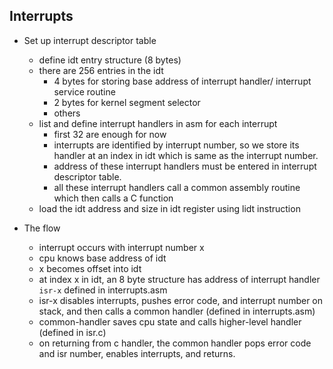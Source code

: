 ## Interrupts

- Set up interrupt descriptor table
  - define idt entry structure (8 bytes)
  - there are 256 entries in the idt
    - 4 bytes for storing base address of interrupt handler/ interrupt service routine
    - 2 bytes for kernel segment selector
    - others
  - list and define interrupt handlers in asm for each interrupt 
    - first 32 are enough for now
    - interrupts are identified by interrupt number, so we store its handler at an index in idt which is same as the interrupt number.
    - address of these interrupt handlers must be entered in interrupt descriptor table.
    - all these interrupt handlers call a common assembly routine which then calls a C function
  - load the idt address and size in idt register using lidt instruction

- The flow
  - interrupt occurs with interrupt number x
  - cpu knows base address of idt
  - x becomes offset into idt
  - at index x in idt, an 8 byte structure has address of interrupt handler `isr-x` defined in interrupts.asm
  - isr-x disables interrupts, pushes error code, and interrupt number on stack, and then calls a common handler (defined in interrupts.asm)
  - common-handler saves cpu state and calls higher-level handler (defined in isr.c)
  - on returning from c handler, the common handler pops error code and isr number, enables interrupts, and returns.
